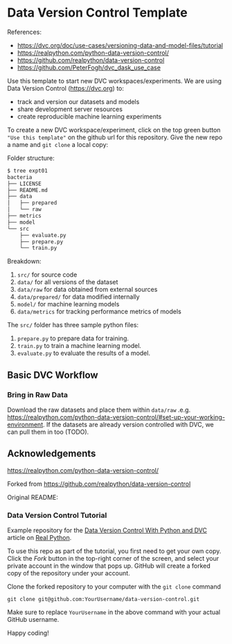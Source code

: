 # Data Version Control Template

References:
- https://dvc.org/doc/use-cases/versioning-data-and-model-files/tutorial
- https://realpython.com/python-data-version-control/
- https://github.com/realpython/data-version-control
- https://github.com/PeterFogh/dvc_dask_use_case

Use this template to start new DVC workspaces/experiments.
We are using Data Version Control (https://dvc.org) to:
- track and version our datasets and models
- share development server resources
- create reproducible machine learning experiments


To create a new DVC workspace/experiment, click on the top green button `"Use this template"` on the github url for this repository. Give the new repo a name and `git clone` a local copy:

Folder structure:
```bash
$ tree expt01
bacteria
├── LICENSE
├── README.md
├── data
│   ├── prepared
│   └── raw
├── metrics
├── model
└── src
    ├── evaluate.py
    ├── prepare.py
    └── train.py
```

Breakdown:
1. `src/` for source code
2. `data/` for all versions of the dataset
3. `data/raw` for data obtained from external sources
4. `data/prepared/` for data modified internally
5. `model/` for machine learning models
6. `data/metrics` for tracking performance metrics of models

The `src/` folder has three sample python files:
1. `prepare.py` to prepare data for training.
1. `train.py` to train a machine learning model.
1. `evaluate.py` to evaluate the results of a model.

## Basic DVC Workflow

### Bring in Raw Data

Download the raw datasets and place them within `data/raw` .e.g. https://realpython.com/python-data-version-control/#set-up-your-working-environment.
If the datasets are already version controlled with DVC, we can pull them in too (TODO).

### 


## Acknowledgements

https://realpython.com/python-data-version-control/

Forked from https://github.com/realpython/data-version-control

Original README:

### Data Version Control Tutorial

Example repository for the [Data Version Control With Python and DVC](https://realpython.com/python-data-version-control/) article on [Real Python](https://realpython.com/).

To use this repo as part of the tutorial, you first need to get your own copy. Click the _Fork_ button in the top-right corner of the screen, and select your private account in the window that pops up. GitHub will create a forked copy of the repository under your account.

Clone the forked repository to your computer with the `git clone` command

```console
git clone git@github.com:YourUsername/data-version-control.git
```

Make sure to replace `YourUsername` in the above command with your actual GitHub username.

Happy coding!
